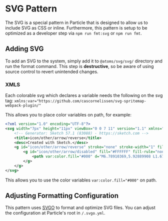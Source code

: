 # SVG Pattern
The SVG is a special pattern in Particle that is designed to allow us to include
SVG as CSS or inline. Furthermore, this pattern is setup to be optimized as a
developer step via `npm run fmt:svg` or `npm run fmt`.

## Adding SVG
To add an SVG to the system, simply add it to `@atoms/svg/svg/` directory and
run the format command. This step is **destructive**, so be aware of using
source control to revert unintended changes.

### XMLS

Each colorable svg which declares a variable needs the following on the svg tag:
`xmlns:var="https://github.com/cascornelissen/svg-spritemap-webpack-plugin/"`

This allows you to place color variables on path, for example:

```svg
<?xml version="1.0" encoding="UTF-8"?>
<svg width="7px" height="11px" viewBox="0 0 7 11" version="1.1" xmlns="http://www.w3.org/2000/svg" xmlns:var="https://github.com/cascornelissen/svg-spritemap-webpack-plugin/"  xmlns:xlink="http://www.w3.org/1999/xlink">
    <!-- Generator: Sketch 57.1 (83088) - https://sketch.com -->
    <title>icon/other/arrow/reverse</title>
    <desc>Created with Sketch.</desc>
    <g id="icon/other/arrow/reverse" stroke="none" stroke-width="1" fill="none" fill-rule="evenodd">
        <g id="icon/other/arrow/disabled" fill="#FFFFFF" fill-rule="nonzero">
            <path var:color.fill="#000" d="M6.78910369,5.92889908 L1.67486817,10.8233945 C1.55184519,10.9411316 1.40246057,11 1.22671351,11 C1.05096646,11 0.901581838,10.9411316 0.778558856,10.8233945 L0.198594004,10.2683486 C0.075571022,10.1506115 0.0096659251,10.0076454 0.000878712933,9.83944954 C-0.00790849923,9.67125369 0.0492089832,9.52828759 0.172231965,9.41055046 L4.25834797,5.5 L0.172231965,1.58944954 C0.0492089832,1.47171241 -0.00790849923,1.32874631 0.000878712933,1.16055046 C0.0096659251,0.992354612 0.075571022,0.849388508 0.198594004,0.731651376 L0.778558856,0.176605505 C0.901581838,0.0588683732 1.05096646,0 1.22671351,0 C1.40246057,0 1.55184519,0.0588683732 1.67486817,0.176605505 L6.78910369,5.07110092 C6.9297011,5.18883805 7,5.33180415 7,5.5 C7,5.66819585 6.9297011,5.81116195 6.78910369,5.92889908 Z" id=""></path>
        </g>
    </g>
</svg>
```

This allows you to use the color variables `var:color.fill="#000"` on path.

## Adjusting Formatting Configuration
This pattern uses [SVGO](https://github.com/svg/svgo) to format and optimize SVG
files. You can adjust the configuration at Particle's root in `/.svgo.yml`.
